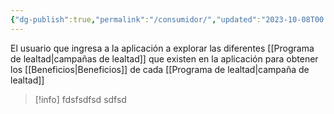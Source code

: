 ```yaml
---
{"dg-publish":true,"permalink":"/consumidor/","updated":"2023-10-08T00:04:05.705-06:00"}
---
```


El usuario que ingresa a la aplicación a explorar las diferentes [[Programa de lealtad\|campañas de lealtad]] que existen en la aplicación para obtener los [[Beneficios\|Beneficios]] de cada [[Programa de lealtad\|campaña de lealtad]] 

>[!info]
>fdsfsdfsd
>sdfsd



